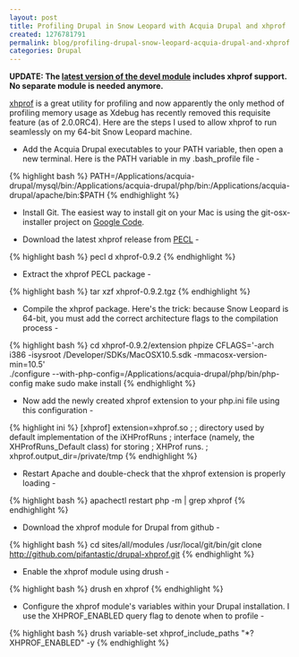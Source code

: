 ```yaml
---
layout: post
title: Profiling Drupal in Snow Leopard with Acquia Drupal and xhprof
created: 1276781791
permalink: blog/profiling-drupal-snow-leopard-acquia-drupal-and-xhprof
categories: Drupal
---
```

**UPDATE: The [latest version of the devel module](http://drupal.org/node/990464) includes xhprof support. No separate module is needed anymore.**

[xhprof](http://php.net/xhprof) is a great utility for profiling and now apparently the only method of profiling memory usage as Xdebug has recently removed this requisite feature (as of 2.0.0RC4). Here are the steps I used to allow xhprof to run seamlessly on my 64-bit Snow Leopard machine.

-  Add the Acquia Drupal executables to your PATH variable, then open a new terminal. Here is the PATH variable in my .bash_profile file -

{% highlight bash %}
PATH=/Applications/acquia-drupal/mysql/bin:/Applications/acquia-drupal/php/bin:/Applications/acquia-drupal/apache/bin:$PATH
{% endhighlight %}

-  Install Git. The easiest way to install git on your Mac is using the git-osx-installer project on [Google Code](http://code.google.com/p/git-osx-installer/).

-  Download the latest xhprof release from [PECL](http://pecl.php.net/package/xhprof) -

{% highlight bash %}
pecl d xhprof-0.9.2
{% endhighlight %}

-  Extract the xhprof PECL package -

{% highlight bash %}
tar xzf xhprof-0.9.2.tgz
{% endhighlight %}

-  Compile the xhprof package. Here's the trick: because Snow Leopard is 64-bit, you must add the correct architecture flags to the compilation process -

{% highlight bash %}
cd xhprof-0.9.2/extension
phpize
CFLAGS='-arch i386 -isysroot /Developer/SDKs/MacOSX10.5.sdk -mmacosx-version-min=10.5' \
./configure --with-php-config=/Applications/acquia-drupal/php/bin/php-config
make
sudo make install
{% endhighlight %}

-  Now add the newly created xhprof extension to your php.ini file using this configuration -

{% highlight ini %}
[xhprof]
extension=xhprof.so
;
; directory used by default implementation of the iXHProfRuns
; interface (namely, the XHProfRuns_Default class) for storing
; XHProf runs.
;
xhprof.output_dir=/private/tmp
{% endhighlight %}

-  Restart Apache and double-check that the xhprof extension is properly loading -

{% highlight bash %}
apachectl restart
php -m | grep xhprof
{% endhighlight %}

-  Download the xhprof module for Drupal from github -

{% highlight bash %}
cd sites/all/modules
/usr/local/git/bin/git clone http://github.com/pifantastic/drupal-xhprof.git
{% endhighlight %}

-  Enable the xhprof module using drush -

{% highlight bash %}
drush en xhprof
{% endhighlight %}

- Configure the xhprof module's variables within your Drupal installation. I use the XHPROF_ENABLED query flag to denote when to profile -

{% highlight bash %}
drush variable-set xhprof_include_paths "*?XHPROF_ENABLED" -y
{% endhighlight %}
